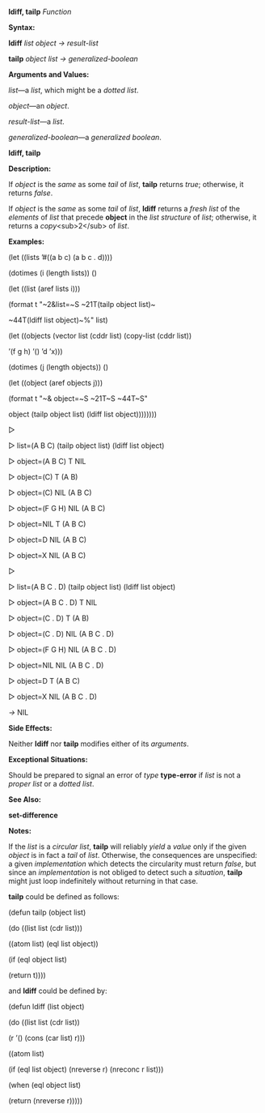 **ldiff, tailp** *Function* 

**Syntax:** 

**ldiff** *list object → result-list* 

**tailp** *object list → generalized-boolean* 

**Arguments and Values:** 

*list*—a *list*, which might be a *dotted list*. 

*object*—an *object*. 

*result-list*—a *list*. 

*generalized-boolean*—a *generalized boolean*. 



 

 

**ldiff, tailp** 

**Description:** 

If *object* is the *same* as some *tail* of *list*, **tailp** returns *true*; otherwise, it returns *false*. 

If *object* is the *same* as some *tail* of *list*, **ldiff** returns a *fresh list* of the *elements* of *list* that precede **object** in the *list structure* of *list*; otherwise, it returns a *copy*&#60;sub&#62;2&#60;/sub&#62; of *list*. 

**Examples:** 

(let ((lists ’#((a b c) (a b c . d)))) 

(dotimes (i (length lists)) () 

(let ((list (aref lists i))) 

(format t "~2&list=~S ~21T(tailp object list)~ 

~44T(ldiff list object)~%" list) 

(let ((objects (vector list (cddr list) (copy-list (cddr list)) 

’(f g h) ’() ’d ’x))) 

(dotimes (j (length objects)) () 

(let ((object (aref objects j))) 

(format t "~& object=~S ~21T~S ~44T~S" 

object (tailp object list) (ldiff list object)))))))) 

&#9655; 

&#9655; list=(A B C) (tailp object list) (ldiff list object) 

&#9655; object=(A B C) T NIL 

&#9655; object=(C) T (A B) 

&#9655; object=(C) NIL (A B C) 

&#9655; object=(F G H) NIL (A B C) 

&#9655; object=NIL T (A B C) 

&#9655; object=D NIL (A B C) 

&#9655; object=X NIL (A B C) 

&#9655; 

&#9655; list=(A B C . D) (tailp object list) (ldiff list object) 

&#9655; object=(A B C . D) T NIL 

&#9655; object=(C . D) T (A B) 

&#9655; object=(C . D) NIL (A B C . D) 

&#9655; object=(F G H) NIL (A B C . D) 

&#9655; object=NIL NIL (A B C . D) 

&#9655; object=D T (A B C) 

&#9655; object=X NIL (A B C . D) 

*→* NIL 

**Side Effects:** 

Neither **ldiff** nor **tailp** modifies either of its *arguments*. 

**Exceptional Situations:** 

Should be prepared to signal an error of *type* **type-error** if *list* is not a *proper list* or a *dotted list*. 

 

 

**See Also:** 

**set-difference** 

**Notes:** 

If the *list* is a *circular list*, **tailp** will reliably *yield* a *value* only if the given *object* is in fact a *tail* of *list*. Otherwise, the consequences are unspecified: a given *implementation* which detects the circularity must return *false*, but since an *implementation* is not obliged to detect such a *situation*, **tailp** might just loop indefinitely without returning in that case. 

**tailp** could be defined as follows: 

(defun tailp (object list) 

(do ((list list (cdr list))) 

((atom list) (eql list object)) 

(if (eql object list) 

(return t)))) 

and **ldiff** could be defined by: 

(defun ldiff (list object) 

(do ((list list (cdr list)) 

(r ’() (cons (car list) r))) 

((atom list) 

(if (eql list object) (nreverse r) (nreconc r list))) 

(when (eql object list) 

(return (nreverse r))))) 

